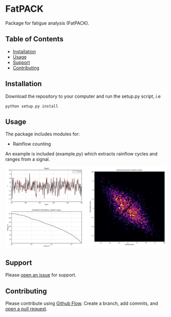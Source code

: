 # FatPACK

Package for fatigue analysis (FatPACK).

## Table of Contents

- [Installation](#installation)
- [Usage](#usage)
- [Support](#support)
- [Contributing](#contributing)


## Installation

Download the repository to your computer and run the setup.py script, i.e

    python setup.py install


## Usage

The package includes modules for:

- Rainflow counting

An example is included (example.py) which extracts rainflow cycles and ranges from a signal. 


![Image from example.py](example.png)

## Support

Please [open an issue](https://github.com/gunnstein/fatigue-analysis/issues/new) for support.

## Contributing

Please contribute using [Github Flow](https://guides.github.com/introduction/flow/). Create a branch, add commits, and [open a pull request](https://github.com/fraction/readme-boilerplate/compare/).

